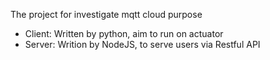The project for investigate mqtt cloud purpose
* Client: Written by python, aim to run on actuator
* Server: Writion by NodeJS, to serve users via Restful API